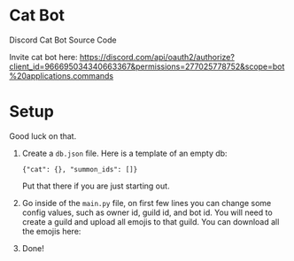 # Cat Bot
Discord Cat Bot Source Code

Invite cat bot here: https://discord.com/api/oauth2/authorize?client_id=966695034340663367&permissions=277025778752&scope=bot%20applications.commands

# Setup
Good luck on that.
1. Create a `db.json` file. Here is a template of an empty db:

   `{"cat": {}, "summon_ids": []}`
   
   Put that there if you are just starting out.

2. Go inside of the `main.py` file, on first few lines you can change some config values, such as owner id, guild id, and bot id. You will need to create a guild and upload all emojis to that guild. You can download all the emojis here: <pending>
3. Done!
